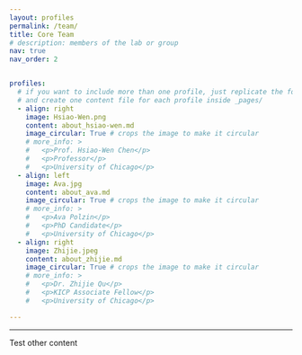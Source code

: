 ```yaml
---
layout: profiles
permalink: /team/
title: Core Team
# description: members of the lab or group
nav: true
nav_order: 2


profiles:
  # if you want to include more than one profile, just replicate the following block
  # and create one content file for each profile inside _pages/
  - align: right
    image: Hsiao-Wen.png
    content: about_hsiao-wen.md
    image_circular: True # crops the image to make it circular
    # more_info: >
    #   <p>Prof. Hsiao-Wen Chen</p>
    #   <p>Professor</p>
    #   <p>University of Chicago</p>
  - align: left
    image: Ava.jpg
    content: about_ava.md
    image_circular: True # crops the image to make it circular
    # more_info: >
    #   <p>Ava Polzin</p>
    #   <p>PhD Candidate</p>
    #   <p>University of Chicago</p>
  - align: right
    image: Zhijie.jpeg
    content: about_zhijie.md
    image_circular: True # crops the image to make it circular
    # more_info: >
    #   <p>Dr. Zhijie Qu</p>
    #   <p>KICP Associate Fellow</p>
    #   <p>University of Chicago</p>

---
```


***

Test other content
<!-- The following people have also worked with QUEST Dwarfs data and/or have contributed to their analysis:
- **Catherine Mah** (Hong Kong University '25, exchange student at UChicago) -- Recovering integrated photometry and structural parameters from DECaLS imaging -->